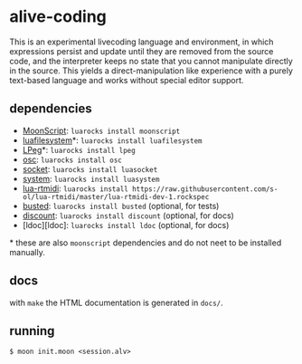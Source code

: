 # alive-coding

This is an experimental livecoding language and environment, in which
expressions persist and update until they are removed from the source code, and
the interpreter keeps no state that you cannot manipulate directly in the
source. This yields a direct-manipulation like experience with a purely
text-based language and works without special editor support.

## dependencies

- [MoonScript][moonscript]: `luarocks install moonscript`
- [luafilesystem][lfs]*:    `luarocks install luafilesystem`
- [LPeg][lpeg]*:            `luarocks install lpeg`
- [osc][osc]:               `luarocks install osc`
- [socket][socket]:         `luarocks install luasocket`
- [system][system]:         `luarocks install luasystem`
- [lua-rtmidi][rtmidi]:     `luarocks install https://raw.githubusercontent.com/s-ol/lua-rtmidi/master/lua-rtmidi-dev-1.rockspec`
- [busted][busted]:         `luarocks install busted` (optional, for tests)
- [discount][discount]:     `luarocks install discount` (optional, for docs)
- [ldoc][ldoc]:             `luarocks install ldoc` (optional, for docs)

\* these are also `moonscript` dependencies and do not neet to be installed manually.

## docs

with `make` the HTML documentation is generated in `docs/`.
 
## running

    $ moon init.moon <session.alv>

[moonscript]: https://moonscript.org/
[lfs]:        https://keplerproject.github.io/luafilesystem/
[lpeg]:       http://www.inf.puc-rio.br/~roberto/lpeg/
[osc]:        https://github.com/lubyk/osc
[system]:     https://github.com/o-lim/luasystem
[socket]:     http://w3.impa.br/~diego/software/luasocket/
[rtmidi]:     https://github.com/s-ol/lua-rtmidi/
[busted]:     https://olivinelabs.com/busted/
[discount]:   https://luarocks.org/modules/craigb/discount
